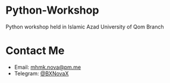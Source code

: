 # Python-Workshop

Python workshop held in Islamic Azad University of Qom Branch

# Contact Me
- Email: mhmk.nova@pm.me
- Telegram: <a href="https://t.me/bxnovax">@BXNovaX</a>
